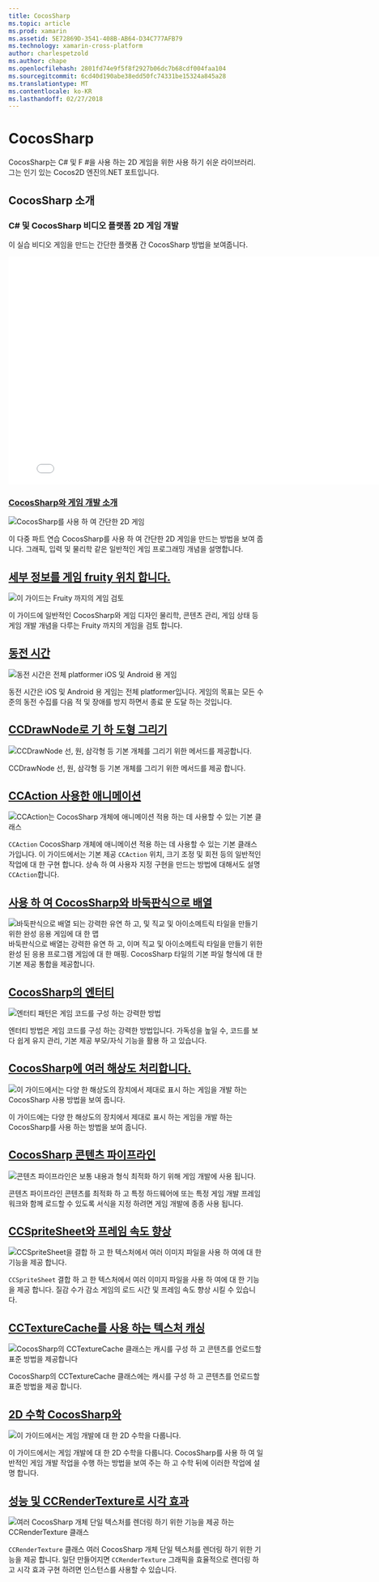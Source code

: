 ```yaml
---
title: CocosSharp
ms.topic: article
ms.prod: xamarin
ms.assetid: 5E72869D-3541-408B-AB64-D34C777AFB79
ms.technology: xamarin-cross-platform
author: charlespetzold
ms.author: chape
ms.openlocfilehash: 2801fd74e9f5f8f2927b06dc7b68cdf004faa104
ms.sourcegitcommit: 6cd40d190abe38edd50fc74331be15324a845a28
ms.translationtype: MT
ms.contentlocale: ko-KR
ms.lasthandoff: 02/27/2018
---
```

# <a name="cocossharp"></a>CocosSharp

CocosSharp는 C# 및 F #을 사용 하는 2D 게임을 위한 사용 하기 쉬운 라이브러리. 그는 인기 있는 Cocos2D 엔진의.NET 포트입니다.

## <a name="introduction-to-cocossharp"></a>CocosSharp 소개

###  <a name="developing-cross-platform-2d-games-in-c-and-cocossharp-video"></a>C# 및 CocosSharp 비디오 플랫폼 2D 게임 개발

이 실습 비디오 게임을 만드는 간단한 플랫폼 간 CocosSharp 방법을 보여줍니다.

<iframe src="//channel9.msdn.com/Shows/Visual-Studio-Toolbox/Developing-Cross-platform-2D-Games-in-C-and-CocosSharp/player" width="800" height="450" allowFullScreen frameBorder="0"></iframe>

###  <a name="introduction-to-game-development-with-cocossharpgraphics-gamescocossharpfirst-gameindexmd"></a>[CocosSharp와 게임 개발 소개](~/graphics-games/cocossharp/first-game/index.md)

![](images/first-game.png "CocosSharp를 사용 하 여 간단한 2D 게임")

이 다중 파트 연습 CocosSharp를 사용 하 여 간단한 2D 게임을 만드는 방법을 보여 줍니다. 그래픽, 입력 및 물리학 같은 일반적인 게임 프로그래밍 개념을 설명합니다.



##  <a name="fruity-falls-game-detailsgraphics-gamescocossharpfruity-fallsmd"></a>[세부 정보를 게임 fruity 위치 합니다.](~/graphics-games/cocossharp/fruity-falls.md)

![](images/fruity-falls.png "이 가이드는 Fruity 까지의 게임 검토")

이 가이드에 일반적인 CocosSharp와 게임 디자인 물리학, 콘텐츠 관리, 게임 상태 등 게임 개발 개념을 다루는 Fruity 까지의 게임을 검토 합니다.  



## <a name="coin-timegraphics-gamescocossharpcointimemd"></a>[동전 시간](~/graphics-games/cocossharp/cointime.md)

![](images/cointime.png "동전 시간은 전체 platformer iOS 및 Android 용 게임")

동전 시간은 iOS 및 Android 용 게임는 전체 platformer입니다. 게임의 목표는 모든 수준의 동전 수집를 다음 적 및 장애를 방지 하면서 종료 문 도달 하는 것입니다.



## <a name="drawing-geometry-with-ccdrawnodegraphics-gamescocossharpccdrawnodemd"></a>[CCDrawNode로 기 하 도형 그리기](~/graphics-games/cocossharp/ccdrawnode.md)

![](images/ccdrawnode.png "CCDrawNode 선, 원, 삼각형 등 기본 개체를 그리기 위한 메서드를 제공합니다.")

CCDrawNode 선, 원, 삼각형 등 기본 개체를 그리기 위한 메서드를 제공 합니다.



## <a name="animating-with-ccactiongraphics-gamescocossharpccactionmd"></a>[CCAction 사용한 애니메이션](~/graphics-games/cocossharp/ccaction.md)

![](images/ccaction.png "CCAction는 CocosSharp 개체에 애니메이션 적용 하는 데 사용할 수 있는 기본 클래스")

`CCAction` CocosSharp 개체에 애니메이션 적용 하는 데 사용할 수 있는 기본 클래스가입니다. 이 가이드에서는 기본 제공 `CCAction` 위치, 크기 조정 및 회전 등의 일반적인 작업에 대 한 구현 합니다. 상속 하 여 사용자 지정 구현을 만드는 방법에 대해서도 설명 `CCAction`합니다.



## <a name="using-tiled-with-cocossharpgraphics-gamescocossharptiledmd"></a>[사용 하 여 CocosSharp와 바둑판식으로 배열](~/graphics-games/cocossharp/tiled.md)

![](images/tiled.png "바둑판식으로 배열 되는 강력한 유연 하 고, 및 직교 및 아이소메트릭 타일을 만들기 위한 완성 응용 게임에 대 한 맵") 바둑판식으로 배열는 강력한 유연 하 고, 이며 직교 및 아이소메트릭 타일을 만들기 위한 완성 된 응용 프로그램 게임에 대 한 매핑. CocosSharp 타일의 기본 파일 형식에 대 한 기본 제공 통합을 제공합니다.



##  <a name="entities-in-cocossharpgraphics-gamescocossharpentitiesmd"></a>[CocosSharp의 엔터티](~/graphics-games/cocossharp/entities.md)

![](images/entities.png "엔터티 패턴은 게임 코드를 구성 하는 강력한 방법")

엔터티 방법은 게임 코드를 구성 하는 강력한 방법입니다. 가독성을 높일 수, 코드를 보다 쉽게 유지 관리, 기본 제공 부모/자식 기능을 활용 하 고 있습니다.



##  <a name="handling-multiple-resolutions-in-cocossharpgraphics-gamescocossharpresolutionsmd"></a>[CocosSharp에 여러 해상도 처리합니다.](~/graphics-games/cocossharp/resolutions.md)

![](images/resolutions.png "이 가이드에서는 다양 한 해상도의 장치에서 제대로 표시 하는 게임을 개발 하는 CocosSharp 사용 방법을 보여 줍니다.")

이 가이드에는 다양 한 해상도의 장치에서 제대로 표시 하는 게임을 개발 하는 CocosSharp를 사용 하는 방법을 보여 줍니다.



##  <a name="cocossharp-content-pipelinegraphics-gamescocossharpcontent-pipelineindexmd"></a>[CocosSharp 콘텐츠 파이프라인](~/graphics-games/cocossharp/content-pipeline/index.md)

![](images/content-pipeline.png "콘텐츠 파이프라인은 보통 내용과 형식 최적화 하기 위해 게임 개발에 사용 됩니다.")

콘텐츠 파이프라인 콘텐츠를 최적화 하 고 특정 하드웨어에 또는 특정 게임 개발 프레임 워크와 함께 로드할 수 있도록 서식을 지정 하려면 게임 개발에 종종 사용 됩니다.



## <a name="improving-framerate-with-ccspritesheetgraphics-gamescocossharpccspritesheetmd"></a>[CCSpriteSheet와 프레임 속도 향상](~/graphics-games/cocossharp/ccspritesheet.md)

![](images/ccspritesheet.png "CCSpriteSheet을 결합 하 고 한 텍스처에서 여러 이미지 파일을 사용 하 여에 대 한 기능을 제공 합니다.")

`CCSpriteSheet` 결합 하 고 한 텍스처에서 여러 이미지 파일을 사용 하 여에 대 한 기능을 제공 합니다. 질감 수가 감소 게임의 로드 시간 및 프레임 속도 향상 시킬 수 있습니다.



## <a name="texture-caching-using-cctexturecachegraphics-gamescocossharptexture-cachemd"></a>[CCTextureCache를 사용 하는 텍스처 캐싱](~/graphics-games/cocossharp/texture-cache.md)

![](images/texture-cache.png "CocosSharp의 CCTextureCache 클래스는 캐시를 구성 하 고 콘텐츠를 언로드할 표준 방법을 제공합니다")

CocosSharp의 CCTextureCache 클래스에는 캐시를 구성 하 고 콘텐츠를 언로드할 표준 방법을 제공 합니다. 



## <a name="2d-math-with-cocossharpgraphics-gamescocossharpmathmd"></a>[2D 수학 CocosSharp와](~/graphics-games/cocossharp/math.md)

![](images/math.png "이 가이드에서는 게임 개발에 대 한 2D 수학을 다룹니다.")

이 가이드에서는 게임 개발에 대 한 2D 수학을 다룹니다. CocosSharp를 사용 하 여 일반적인 게임 개발 작업을 수행 하는 방법을 보여 주는 하 고 수학 뒤에 이러한 작업에 설명 합니다.



## <a name="performance-and-visual-effects-with-ccrendertexturegraphics-gamescocossharpccrendertexturemd"></a>[성능 및 CCRenderTexture로 시각 효과](~/graphics-games/cocossharp/ccrendertexture.md)

![](images/ccrendertexture.png "여러 CocosSharp 개체 단일 텍스처를 렌더링 하기 위한 기능을 제공 하는 CCRenderTexture 클래스")

`CCRenderTexture` 클래스 여러 CocosSharp 개체 단일 텍스처를 렌더링 하기 위한 기능을 제공 합니다. 일단 만들어지면 `CCRenderTexture` 그래픽을 효율적으로 렌더링 하 고 시각 효과 구현 하려면 인스턴스를 사용할 수 있습니다.

 
